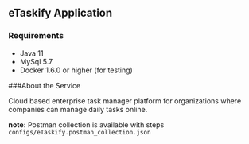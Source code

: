 ## eTaskify  Application ##

### Requirements ###
- Java 11
- MySql 5.7
- Docker 1.6.0 or higher (for testing)

###About the Service

Cloud based enterprise task manager platform for organizations where companies
can manage  daily tasks online. 

**note:** 
 Postman collection is available with steps ``configs/eTaskify.postman_collection.json``


